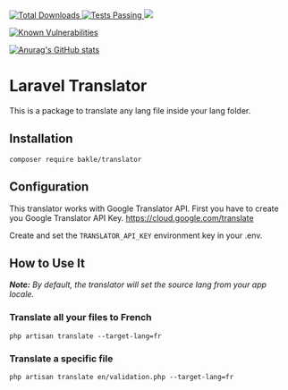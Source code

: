 <a href="https://packagist.org/packages/bakle/translator">
    <img src="https://poser.pugx.org/bakle/translator/d/total.svg" alt="Total Downloads">
</a>

<a href="https://github.com/bakle/laravel-translator/actions">
    <img alt="Tests Passing" src="https://github.com/bakle/laravel-translator/actions/workflows/laravel-translator-pipeline/badge.svg" />
</a>

<a href="https://codecov.io/gh/bakle/laravel-translator">
      <img src="https://codecov.io/gh/bakle/laravel-translator/branch/master/graph/badge.svg" />
    </a>

[![Known Vulnerabilities](https://snyk.io/test/github/bakle/laravel-translator/badge.svg)](https://snyk.io/test/github/bakle/laravel-translator)

[![Anurag's GitHub stats](https://github-readme-stats.vercel.app/api?username=bakle&show_icons=true&theme=tokyonight)](https://github.com/bakle/laravel-translator)

# Laravel Translator

This is a package to translate any lang file inside your lang folder.

## Installation

`composer require bakle/translator`

## Configuration

This translator works with Google Translator API. First you have to create you Google Translator API
Key. https://cloud.google.com/translate

Create and set the `TRANSLATOR_API_KEY` environment key in your .env.

## How to Use It

***Note:*** *By default, the translator will set the source lang from your app locale.*

### Translate all your files to French ###

`php artisan translate --target-lang=fr`

### Translate a specific file ####

`php artisan translate en/validation.php --target-lang=fr`
